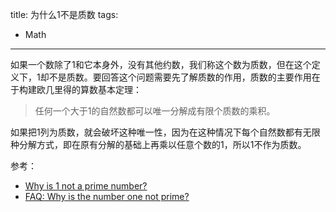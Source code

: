 title: 为什么1不是质数
tags:
- Math
---

如果一个数除了1和它本身外，没有其他约数，我们称这个数为质数，但在这个定义下，1却不是质数。要回答这个问题需要先了解质数的作用，质数的主要作用在于构建欧几里得的算数基本定理：

> 任何一个大于1的自然数都可以唯一分解成有限个质数的乘积。

如果把1列为质数，就会破坏这种唯一性，因为在这种情况下每个自然数都有无限种分解方式，即在原有分解的基础上再乘以任意个数的1，所以1不作为质数。

参考：

- [Why is 1 not a prime number?](https://math.stackexchange.com/questions/120/why-is-1-not-a-prime-number)
- [FAQ: Why is the number one not prime?](https://primes.utm.edu/notes/faq/one.html)
